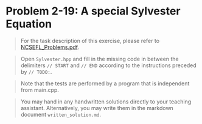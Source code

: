 # Problem 2-19: A special Sylvester Equation

> For the task description of this exercise, please refer to [NCSEFL_Problems.pdf](
https://www.sam.math.ethz.ch/~grsam/NumMeth/HOMEWORK/NCSEFL_Problems.pdf). 

> Open `Sylvester.hpp` and fill in the missing code in between the delimiters `// START` and `// END` according to the instructions preceded by `// TODO:`.

> Note that the tests are performed by a program that is independent from main.cpp.

> You may hand in any handwritten solutions directly to your teaching assistant. Alternatively, you may write them in the markdown document `written_solution.md`.
